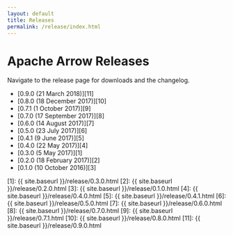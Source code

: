 ```yaml
---
layout: default
title: Releases
permalink: /release/index.html
---
```

<!--
{% comment %}
Licensed to the Apache Software Foundation (ASF) under one or more
contributor license agreements.  See the NOTICE file distributed with
this work for additional information regarding copyright ownership.
The ASF licenses this file to you under the Apache License, Version 2.0
(the "License"); you may not use this file except in compliance with
the License.  You may obtain a copy of the License at

http://www.apache.org/licenses/LICENSE-2.0

Unless required by applicable law or agreed to in writing, software
distributed under the License is distributed on an "AS IS" BASIS,
WITHOUT WARRANTIES OR CONDITIONS OF ANY KIND, either express or implied.
See the License for the specific language governing permissions and
limitations under the License.
{% endcomment %}
-->

# Apache Arrow Releases

Navigate to the release page for downloads and the changelog.

* [0.9.0 (21 March 2018)][11]
* [0.8.0 (18 December 2017)][10]
* [0.7.1 (1 October 2017)][9]
* [0.7.0 (17 September 2017)][8]
* [0.6.0 (14 August 2017)][7]
* [0.5.0 (23 July 2017)][6]
* [0.4.1 (9 June 2017)][5]
* [0.4.0 (22 May 2017)][4]
* [0.3.0 (5 May 2017)][1]
* [0.2.0 (18 February 2017)][2]
* [0.1.0 (10 October 2016)][3]

[1]: {{ site.baseurl }}/release/0.3.0.html
[2]: {{ site.baseurl }}/release/0.2.0.html
[3]: {{ site.baseurl }}/release/0.1.0.html
[4]: {{ site.baseurl }}/release/0.4.0.html
[5]: {{ site.baseurl }}/release/0.4.1.html
[6]: {{ site.baseurl }}/release/0.5.0.html
[7]: {{ site.baseurl }}/release/0.6.0.html
[8]: {{ site.baseurl }}/release/0.7.0.html
[9]: {{ site.baseurl }}/release/0.7.1.html
[10]: {{ site.baseurl }}/release/0.8.0.html
[11]: {{ site.baseurl }}/release/0.9.0.html


